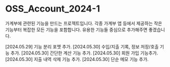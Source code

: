 # OSS_Account_2024-1

가계부에 관련된 기능을 만드는 프로젝트입니다. 각종 가계부 앱 등에서 제공하는 작은 기능부터 복잡한 모든 기능을 포함합니다.
유용한 기능들 중심으로 추가해주면 좋겠습니다.

[2024.05.29] 기능 분리 포멧 추가.
[2024.05.30] 수입/지출 기록, 정보 저장/호출 기능 추가.
[2024.05.30] 간단한 계산 기능 추가.
[2024.05.30] 회원 가입 기능추가.
[2024.05.30] 지출 내역 삭제 기능 추가.
[2024.05.30] 단순 메모 기능 추가.